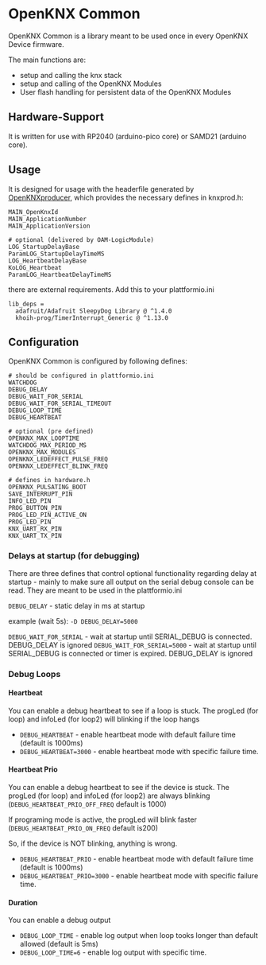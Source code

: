 # OpenKNX Common

OpenKNX Common is a library meant to be used once in every OpenKNX Device firmware.

The main functions are:
- setup and calling the knx stack
- setup and calling of the OpenKNX Modules
- User flash handling for persistent data of the OpenKNX Modules

## Hardware-Support

It is written for use with RP2040 (arduino-pico core) or SAMD21 (arduino core).

## Usage

It is designed for usage with the headerfile generated by [OpenKNXproducer](https://github.com/OpenKNX/OpenKNXproducer), which provides the necessary defines in knxprod.h:
```
MAIN_OpenKnxId
MAIN_ApplicationNumber
MAIN_ApplicationVersion

# optional (delivered by OAM-LogicModule)
LOG_StartupDelayBase
ParamLOG_StartupDelayTimeMS
LOG_HeartbeatDelayBase
KoLOG_Heartbeat
ParamLOG_HeartbeatDelayTimeMS
```

there are external requirements. Add this to your plattformio.ini 
```
lib_deps = 
  adafruit/Adafruit SleepyDog Library @ ^1.4.0
  khoih-prog/TimerInterrupt_Generic @ ^1.13.0
```

## Configuration
OpenKNX Common is configured by following defines:

```
# should be configured in plattformio.ini
WATCHDOG
DEBUG_DELAY
DEBUG_WAIT_FOR_SERIAL
DEBUG_WAIT_FOR_SERIAL_TIMEOUT
DEBUG_LOOP_TIME
DEBUG_HEARTBEAT

# optional (pre defined)
OPENKNX_MAX_LOOPTIME
WATCHDOG_MAX_PERIOD_MS
OPENKNX_MAX_MODULES
OPENKNX_LEDEFFECT_PULSE_FREQ
OPENKNX_LEDEFFECT_BLINK_FREQ

# defines in hardware.h
OPENKNX_PULSATING_BOOT
SAVE_INTERRUPT_PIN
INFO_LED_PIN
PROG_BUTTON_PIN
PROG_LED_PIN_ACTIVE_ON
PROG_LED_PIN
KNX_UART_RX_PIN
KNX_UART_TX_PIN
```

### Delays at startup (for debugging)

There are three defines that control optional functionality regarding delay at startup - mainly to make sure all output on the serial debug console can be read. They are meant to be used in the plattformio.ini

`DEBUG_DELAY` - static delay in ms at startup

example (wait 5s): `-D DEBUG_DELAY=5000`


`DEBUG_WAIT_FOR_SERIAL` - wait at startup until SERIAL_DEBUG is connected. DEBUG_DELAY is ignored
`DEBUG_WAIT_FOR_SERIAL=5000` - wait at startup until SERIAL_DEBUG is connected or timer is expired. DEBUG_DELAY is ignored

### Debug Loops

#### Heartbeat
You can enable a debug heartbeat to see if a loop is stuck. The progLed (for loop) and infoLed (for loop2) will blinking if the loop hangs

* `DEBUG_HEARTBEAT` - enable heartbeat mode with default failure time (default is 1000ms)
* `DEBUG_HEARTBEAT=3000` - enable heartbeat mode with specific failure time.

#### Heartbeat Prio
You can enable a debug heartbeat to see if the device is stuck. The progLed (for loop) and infoLed (for loop2) are always blinking (`DEBUG_HEARTBEAT_PRIO_OFF_FREQ` default is 1000)

If programing mode is active, the progLed will blink faster (`DEBUG_HEARTBEAT_PRIO_ON_FREQ` default is200)

So, if the device is NOT blinking, anything is wrong.

* `DEBUG_HEARTBEAT_PRIO` - enable heartbeat mode with default failure time (default is 1000ms)
* `DEBUG_HEARTBEAT_PRIO=3000` - enable heartbeat mode with specific failure time.

#### Duration
You can enable a debug output
* `DEBUG_LOOP_TIME` - enable log output when loop tooks longer than default allowed (default is 5ms)
* `DEBUG_LOOP_TIME=6` - enable log output with specific time.

